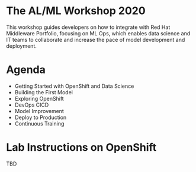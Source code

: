 The AL/ML Workshop 2020
===
This workshop guides developers on how to integrate with Red Hat Middleware Portfolio, focusing on ML Ops, which enables data science and IT teams to collaborate and increase the pace of model development and deployment.

Agenda
===
* Getting Started with OpenShift and Data Science
* Building the First Model
* Exploring OpenShift
* DevOps CICD
* Model Improvement
* Deploy to Production
* Continuous Training

Lab Instructions on OpenShift
===
TBD
